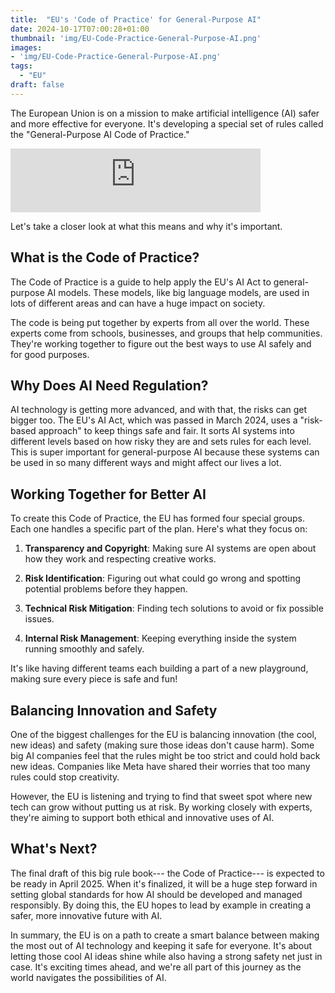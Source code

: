 ```yaml
---
title:  "EU's 'Code of Practice' for General-Purpose AI"
date: 2024-10-17T07:00:28+01:00
thumbnail: 'img/EU-Code-Practice-General-Purpose-AI.png'
images: 
- 'img/EU-Code-Practice-General-Purpose-AI.png'
tags:
  - "EU"
draft: false
---
```


The European Union is on a mission to make artificial intelligence (AI) safer and more effective for everyone. It's developing a special set of rules called the "General-Purpose AI Code of Practice." 

<!--more-->

<iframe src="https://podcasters.spotify.com/pod/show/artificial-insights-pod/embed/episodes/EUs-Code-of-Practice-for-General-Purpose-AI-e2pp1aj" height="102px" width="400px" frameborder="0" scrolling="no"></iframe>

Let's take a closer look at what this means and why it's important.

What is the Code of Practice?
-----------------------------

The Code of Practice is a guide to help apply the EU's AI Act to general-purpose AI models. These models, like big language models, are used in lots of different areas and can have a huge impact on society.

The code is being put together by experts from all over the world. These experts come from schools, businesses, and groups that help communities. They're working together to figure out the best ways to use AI safely and for good purposes.

Why Does AI Need Regulation?
----------------------------

AI technology is getting more advanced, and with that, the risks can get bigger too. The EU's AI Act, which was passed in March 2024, uses a "risk-based approach" to keep things safe and fair. It sorts AI systems into different levels based on how risky they are and sets rules for each level. This is super important for general-purpose AI because these systems can be used in so many different ways and might affect our lives a lot.

Working Together for Better AI
------------------------------

To create this Code of Practice, the EU has formed four special groups. Each one handles a specific part of the plan. Here's what they focus on:

1.  **Transparency and Copyright**: Making sure AI systems are open about how they work and respecting creative works.

2.  **Risk Identification**: Figuring out what could go wrong and spotting potential problems before they happen.

3.  **Technical Risk Mitigation**: Finding tech solutions to avoid or fix possible issues.

4.  **Internal Risk Management**: Keeping everything inside the system running smoothly and safely.

It's like having different teams each building a part of a new playground, making sure every piece is safe and fun!

Balancing Innovation and Safety
-------------------------------

One of the biggest challenges for the EU is balancing innovation (the cool, new ideas) and safety (making sure those ideas don't cause harm). Some big AI companies feel that the rules might be too strict and could hold back new ideas. Companies like Meta have shared their worries that too many rules could stop creativity.

However, the EU is listening and trying to find that sweet spot where new tech can grow without putting us at risk. By working closely with experts, they're aiming to support both ethical and innovative uses of AI.

What's Next?
------------

The final draft of this big rule book--- the Code of Practice--- is expected to be ready in April 2025. When it's finalized, it will be a huge step forward in setting global standards for how AI should be developed and managed responsibly. By doing this, the EU hopes to lead by example in creating a safer, more innovative future with AI.

In summary, the EU is on a path to create a smart balance between making the most out of AI technology and keeping it safe for everyone. It's about letting those cool AI ideas shine while also having a strong safety net just in case. It's exciting times ahead, and we're all part of this journey as the world navigates the possibilities of AI.